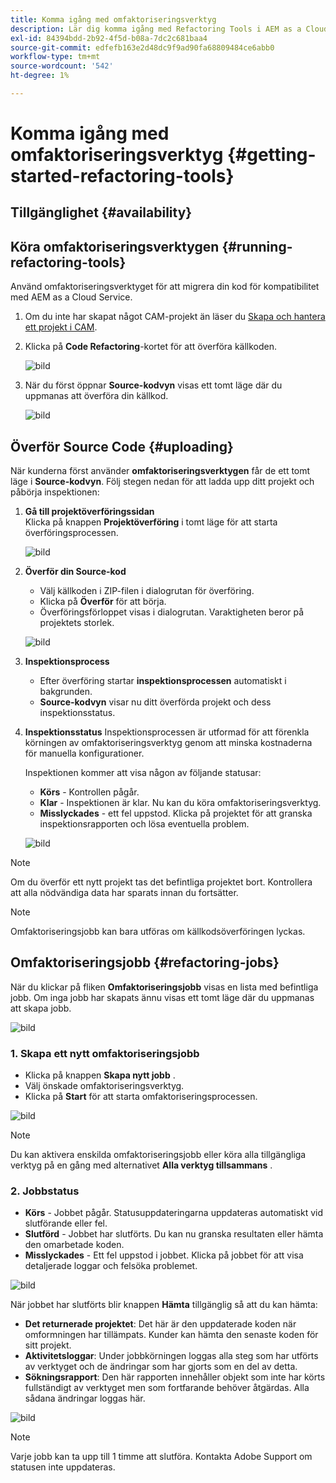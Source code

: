 ```yaml
---
title: Komma igång med omfaktoriseringsverktyg
description: Lär dig komma igång med Refactoring Tools i AEM as a Cloud Service
exl-id: 84394bdd-2b92-4f5d-b08a-7dc2c681baa4
source-git-commit: edfefb163e2d48dc9f9ad90fa68809484ce6abb0
workflow-type: tm+mt
source-wordcount: '542'
ht-degree: 1%

---
```


# Komma igång med omfaktoriseringsverktyg {#getting-started-refactoring-tools}

## Tillgänglighet {#availability}

<!-- Alexandru: duplicate contextualhelp id, drafting this for now

>[!CONTEXTUALHELP]
>id="aemcloud_rs_upload"
>title="Download"
>additional-url="https://experienceleague.adobe.com/docs/experience-manager-cloud-service/content/release-notes/release-notes/release-notes-current.html" text="Release Notes"
>additional-url="https://experience.adobe.com/#/downloads/content/software-distribution/en/aemcloud.html" text="Software Distribution Portal"

-->

## Köra omfaktoriseringsverktygen {#running-refactoring-tools}

Använd omfaktoriseringsverktyget för att migrera din kod för kompatibilitet med AEM as a Cloud Service.

1. Om du inte har skapat något CAM-projekt än läser du [Skapa och hantera ett projekt i CAM](/help/journey-migration/cloud-acceleration-manager/using-cam/getting-started-cam.md#create-project).
1. Klicka på **Code Refactoring**-kortet för att överföra källkoden.

   ![bild](/help/journey-migration/refactoring-tools/assets/rscam1.png)

1. När du först öppnar **Source-kodvyn** visas ett tomt läge där du uppmanas att överföra din källkod.

   ![bild](/help/journey-migration/refactoring-tools/assets/rscam2.png)

## Överför Source Code {#uploading}

När kunderna först använder **omfaktoriseringsverktygen** får de ett tomt läge i **Source-kodvyn**. Följ stegen nedan för att ladda upp ditt projekt och påbörja inspektionen:

1. **Gå till projektöverföringssidan**\
   Klicka på knappen **Projektöverföring** i tomt läge för att starta överföringsprocessen.

   ![bild](/help/journey-migration/refactoring-tools/assets/rscam3.png)

1. **Överför din Source-kod**
   - Välj källkoden i ZIP-filen i dialogrutan för överföring.
   - Klicka på **Överför** för att börja.
   - Överföringsförloppet visas i dialogrutan. Varaktigheten beror på projektets storlek.

   ![bild](/help/journey-migration/refactoring-tools/assets/rscam4.png)

1. **Inspektionsprocess**
   - Efter överföring startar **inspektionsprocessen** automatiskt i bakgrunden.
   - **Source-kodvyn** visar nu ditt överförda projekt och dess inspektionsstatus.

1. **Inspektionsstatus** Inspektionsprocessen är utformad för att förenkla körningen av omfaktoriseringsverktyg genom att minska kostnaderna för manuella konfigurationer.

   Inspektionen kommer att visa någon av följande statusar:
   - **Körs** - Kontrollen pågår.
   - **Klar** - Inspektionen är klar. Nu kan du köra omfaktoriseringsverktyg.
   - **Misslyckades** - ett fel uppstod. Klicka på projektet för att granska inspektionsrapporten och lösa eventuella problem.

   ![bild](/help/journey-migration/refactoring-tools/assets/rscam5.png)

>[!NOTE]
>
>Om du överför ett nytt projekt tas det befintliga projektet bort. Kontrollera att alla nödvändiga data har sparats innan du fortsätter.

>[!NOTE]
>
>Omfaktoriseringsjobb kan bara utföras om källkodsöverföringen lyckas.

## Omfaktoriseringsjobb {#refactoring-jobs}

När du klickar på fliken **Omfaktoriseringsjobb** visas en lista med befintliga jobb. Om inga jobb har skapats ännu visas ett tomt läge där du uppmanas att skapa jobb.

![bild](/help/journey-migration/refactoring-tools/assets/rscam6.png)

### &#x200B;1. Skapa ett nytt omfaktoriseringsjobb

- Klicka på knappen **Skapa nytt jobb** .
- Välj önskade omfaktoriseringsverktyg.
- Klicka på **Start** för att starta omfaktoriseringsprocessen.

![bild](/help/journey-migration/refactoring-tools/assets/rscam7.png)

>[!NOTE]
>
>Du kan aktivera enskilda omfaktoriseringsjobb eller köra alla tillgängliga verktyg på en gång med alternativet **Alla verktyg tillsammans** .

### &#x200B;2. Jobbstatus

- **Körs** - Jobbet pågår. Statusuppdateringarna uppdateras automatiskt vid slutförande eller fel.
- **Slutförd** - Jobbet har slutförts. Du kan nu granska resultaten eller hämta den omarbetade koden.
- **Misslyckades** - Ett fel uppstod i jobbet. Klicka på jobbet för att visa detaljerade loggar och felsöka problemet.

![bild](/help/journey-migration/refactoring-tools/assets/rscam8.png)

När jobbet har slutförts blir knappen **Hämta** tillgänglig så att du kan hämta:

- **Det returnerade projektet**: Det här är den uppdaterade koden när omformningen har tillämpats. Kunder kan hämta den senaste koden för sitt projekt.
- **Aktivitetsloggar**: Under jobbkörningen loggas alla steg som har utförts av verktyget och de ändringar som har gjorts som en del av detta.
- **Sökningsrapport**: Den här rapporten innehåller objekt som inte har körts fullständigt av verktyget men som fortfarande behöver åtgärdas. Alla sådana ändringar loggas här.

![bild](/help/journey-migration/refactoring-tools/assets/rscam9.png)

>[!NOTE]
>
>Varje jobb kan ta upp till 1 timme att slutföra. Kontakta Adobe Support om statusen inte uppdateras.
